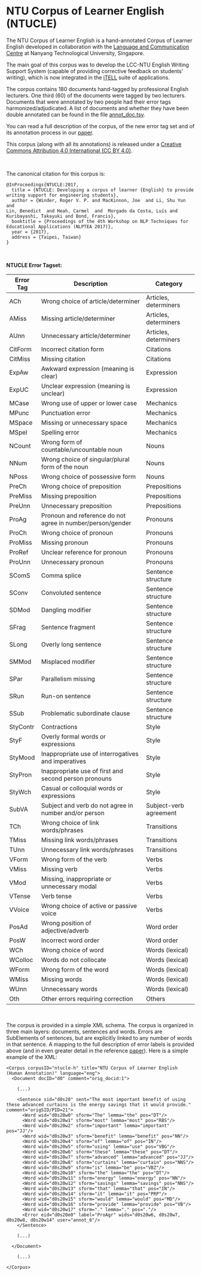 # NTU Corpus of Learner English (NTUCLE)


The NTU Corpus of Learner English is a hand-annotated Corpus of Learner English developed in collaboration with the [Language and Communication Centre](https://www.ntu.edu.sg/lcc) at Nanyang Technological University, Singapore. 


The main goal of this corpus was to develop the LCC-NTU English Writing Support System (capable of providing corrective feedback on students' writing), which is now integrated in the [iTELL](https://github.com/lmorgadodacosta/iTELL) suite of applications.

The corpus contains 180 documents hand-tagged by professional English lecturers. One third (60) of the documents were tagged by two lecturers. Documents that were annotated by two people had their error tags harmonized/adjudicated. A list of documents and whether they have been double annotated can be found in the file [annot_doc.tsv](annot_doc.tsv).


You can read a full description of the corpus, of the new error tag set and of its annotation process in our 
 [paper](https://aclanthology.org/W17-5901/).


This corpus (along with all its annotations) is released under a [Creative Commons Attribution 4.0 International (CC BY 4.0)](https://creativecommons.org/licenses/by/4.0/).


<br> 

The canonical citation for this corpus is:

```
@InProceedings{NTUCLE:2017,
  title = {NTUCLE: Developing a corpus of learner {English} to provide writing support for engineering students},
  author = {Winder, Roger V. P. and MacKinnon, Joe  and Li, Shu Yun  and
Lin, Benedict  and Heah, Carmel  and  Morgado da Costa, Luís and Kuribayashi, Takayuki and Bond, Francis},
  booktitle = {Proceedings of the 4th Workshop on NLP Techniques for Educational Applications (NLPTEA 2017)},
  year = {2017},
  address = {Taipei, Taiwan}
}
```

<br> 

  

**NTUCLE Error Tagset:**

| Error Tag | Description                                                | Category               |
|-----------|------------------------------------------------------------|------------------------|
| ACh       | Wrong choice of article/determiner                         | Articles, determiners  |
| AMiss     | Missing article/determiner                                 | Articles, determiners  |
| AUnn      | Unnecessary article/determiner                             | Articles, determiners  |
| CitForm   | Incorrect citation form                                    | Citations              |
| CitMiss   | Missing citation                                           | Citations              |
| ExpAw     | Awkward expression (meaning is clear)                      | Expression             |
| ExpUC     | Unclear expression (meaning is unclear)                    | Expression             |
| MCase     | Wrong use of upper or lower case                           | Mechanics              |
| MPunc     | Punctuation error                                          | Mechanics              |
| MSpace    | Missing or unnecessary space                               | Mechanics              |
| MSpel     | Spelling error                                             | Mechanics              |
| NCount    | Wrong form of countable/uncountable noun                   | Nouns                  |
| NNum      | Wrong choice of singular/plural form of the noun           | Nouns                  |
| NPoss     | Wrong choice of possessive form                            | Nouns                  |
| PreCh     | Wrong choice of preposition                                | Prepositions           |
| PreMiss   | Missing preposition                                        | Prepositions           |
| PreUnn    | Unnecessary preposition                                    | Prepositions           |
| ProAg     | Pronoun and reference do not agree in number/person/gender | Pronouns               |
| ProCh     | Wrong choice of pronoun                                    | Pronouns               |
| ProMiss   | Missing pronoun                                            | Pronouns               |
| ProRef    | Unclear reference for pronoun                              | Pronouns               |
| ProUnn    | Unnecessary pronoun                                        | Pronouns               |
| SComS     | Comma splice                                               | Sentence structure     |
| SConv     | Convoluted sentence                                        | Sentence structure     |
| SDMod     | Dangling modifier                                          | Sentence structure     |
| SFrag     | Sentence fragment                                          | Sentence structure     |
| SLong     | Overly long sentence                                       | Sentence structure     |
| SMMod     | Misplaced modifier                                         | Sentence structure     |
| SPar      | Parallelism missing                                        | Sentence structure     |
| SRun      | Run-on sentence                                            | Sentence structure     |
| SSub      | Problematic subordinate clause                             | Sentence structure     |
| StyContr  | Contractions                                               | Style                  |
| StyF      | Overly formal words or expressions                         | Style                  |
| StyMood   | Inappropriate use of interrogatives and imperatives        | Style                  |
| StyPron   | Inappropriate use of first and second person pronouns      | Style                  |
| StyWch    | Casual or colloquial words or expressions                  | Style                  |
| SubVA     | Subject and verb do not agree in number and/or person      | Subject-verb agreement |
| TCh       | Wrong choice of link words/phrases                         | Transitions            |
| TMiss     | Missing link words/phrases                                 | Transitions            |
| TUnn      | Unnecessary link words/phrases                             | Transitions            |
| VForm     | Wrong form of the verb                                     | Verbs                  |
| VMiss     | Missing verb                                               | Verbs                  |
| VMod      | Missing, inappropriate or unnecessary modal                | Verbs                  |
| VTense    | Verb tense                                                 | Verbs                  |
| VVoice    | Wrong choice of active or passive voice                    | Verbs                  |
| PosAd     | Wrong position of adjective/adverb                         | Word order             |
| PosW      | Incorrect word order                                       | Word order             |
| WCh       | Wrong choice of word                                       | Words (lexical)        |
| WColloc   | Words do not collocate                                     | Words (lexical)        |
| WForm     | Wrong form of the word                                     | Words (lexical)        |
| WMiss     | Missing words                                              | Words (lexical)        |
| WUnn      | Unnecessary words                                          | Words (lexical)        |
| Oth       | Other errors requiring correction                          | Others                 |



<br>

The corpus is provided in a simple XML schema. The corpus is organized in three main layers: documents, sentences and words. Errors are SubElements of sentences, but are explicitly linked to any number of words in that sentence. A mapping to the full description of error labels is provided above (and in even greater detail in the reference [paper](https://aclanthology.org/W17-5901/)). Here is a simple example of the XML:

```
<Corpus corpusID="ntucle-h" title="NTU Corpus of Learner English (Human Annotation)" language="eng"> 
  <Document docID="d0" comment="orig_docid:1">

    (...)

    <Sentence sid="d0s20" sent="The most important benefit of using these advanced curtains is the energy savings that it would provide." comment="origSID/PID=21">
      <Word wid="d0s20w0" sform="The" lemma="the" pos="DT"/>
      <Word wid="d0s20w1" sform="most" lemma="most" pos="RBS"/>
      <Word wid="d0s20w2" sform="important" lemma="important" pos="JJ"/>
      <Word wid="d0s20w3" sform="benefit" lemma="benefit" pos="NN"/>
      <Word wid="d0s20w4" sform="of" lemma="of" pos="IN"/>
      <Word wid="d0s20w5" sform="using" lemma="use" pos="VBG"/>
      <Word wid="d0s20w6" sform="these" lemma="these" pos="DT"/>
      <Word wid="d0s20w7" sform="advanced" lemma="advanced" pos="JJ"/>
      <Word wid="d0s20w8" sform="curtains" lemma="curtain" pos="NNS"/>
      <Word wid="d0s20w9" sform="is" lemma="be" pos="VBZ"/>
      <Word wid="d0s20w10" sform="the" lemma="the" pos="DT"/>
      <Word wid="d0s20w11" sform="energy" lemma="energy" pos="NN"/>
      <Word wid="d0s20w12" sform="savings" lemma="savings" pos="NNS"/>
      <Word wid="d0s20w13" sform="that" lemma="that" pos="IN"/>
      <Word wid="d0s20w14" sform="it" lemma="it" pos="PRP"/>
      <Word wid="d0s20w15" sform="would" lemma="would" pos="MD"/>
      <Word wid="d0s20w16" sform="provide" lemma="provide" pos="VB"/>
      <Word wid="d0s20w17" sform="." lemma="." pos="."/>
      <Error eid="d0s20e0" label="ProAgr" wids="d0s20w6, d0s20w7, d0s20w8, d0s20w14" user="annot_6"/>
    </Sentence>

    (...)

  </Document>

    (...)

</Corpus>
```